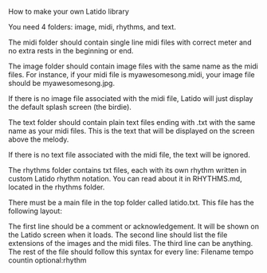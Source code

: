 How to make your own Latido library

You need 4 folders: image, midi, rhythms, and text.

The midi folder should contain single line midi files with correct meter and no extra rests in the beginning or end.

The image folder should contain image files with the same name as the midi files. For instance, if your midi file is myawesomesong.midi, your image file should be myawesomesong.jpg.

If there is no image file associated with the midi file, Latido will just display the default splash screen (the birdie).

The text folder should contain plain text files ending with .txt with the same name as your midi files. This is the text that will be displayed on the screen above the melody.

If there is no text file associated with the midi file, the text will be ignored.

The rhythms folder contains txt files, each with its own rhythm written in custom Latido rhythm notation. You can read about it in RHYTHMS.md, located in the rhythms folder.

There must be a main file in the top folder called latido.txt. This file has the following layout:

The first line should be a comment or acknowledgement. It will be shown on the Latido screen when it loads.
The second line should list the file extensions of the images and the midi files.
The third line can be anything.
The rest of the file should follow this syntax for every line:
Filename tempo countin optional:rhythm

